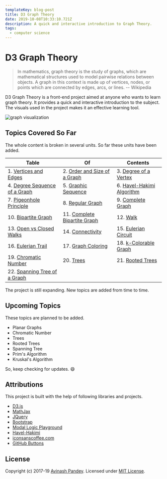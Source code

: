 ```yaml
---
templateKey: blog-post
title: D3 Graph Theory
date: 2019-10-08T10:33:10.721Z
description: A quick and interactive introduction to Graph Theory.
tags:
  - computer science
---
```

# D3 Graph Theory

> In mathematics, graph theory is the study of graphs, which are mathematical structures used to model pairwise relations between objects. A graph in this context is made up of vertices, nodes, or points which are connected by edges, arcs, or lines.
> -- Wikipedia

D3 Graph Theory is a front-end project aimed at anyone who wants to learn graph theory. It provides a quick and interactive introduction to the subject. The visuals used in the project makes it an effective learning tool.

![graph visualization](/img/graph.png "Graph Visualization")

## Topics Covered So Far

The whole content is broken in several units. So far these units have been added.

| Table                                                                       | Of                                                                            | Contents                                                             |
| --------------------------------------------------------------------------- | ----------------------------------------------------------------------------- | -------------------------------------------------------------------- |
| 1. [Vertices and Edges](https://d3gt.com/unit.html?vertices-and-edges)      | 2. [Order and Size of a Graph](https://d3gt.com/unit.html?order-and-size)     | 3. [Degree of a Vertex](https://d3gt.com/unit.html?degree-of-vertex) |
| 4. [Degree Sequence of a Graph](https://d3gt.com/unit.html?degree-sequence) | 5. [Graphic Sequence](https://d3gt.com/unit.html?graphic-sequence)            | 6. [Havel-Hakimi Algorithm](https://d3gt.com/unit.html?havel-hakimi) |
| 7. [Pigeonhole Principle](https://d3gt.com/unit.html?pigeonhole)            | 8. [Regular Graph](https://d3gt.com/unit.html?regular-graph)                  | 9. [Complete Graph](https://d3gt.com/unit.html?complete-graph)       |
| 10. [Bipartite Graph](https://d3gt.com/unit.html?bipartite)                 | 11. [Complete Bipartite Graph](https://d3gt.com/unit.html?complete-bipartite) | 12. [Walk](https://d3gt.com/unit.html?walk)                          |
| 13. [Open vs Closed Walks](https://d3gt.com/unit.html?open-vs-closed)       | 14. [Connectivity](https://d3gt.com/unit.html?connectivity)                   | 15. [Eulerian Circuit](https://d3gt.com/unit.html?eulerian-circuit)  |
| 16. [Eulerian Trail](https://d3gt.com/unit.html?eulerian-trail)             | 17. [Graph Coloring](https://d3gt.com/unit.html?graph-coloring)               | 18. [k-Colorable Graph](https://d3gt.com/unit.html?k-colorable)      |
| 19. [Chromatic Number](https://d3gt.com/unit.html?chromatic-number)         | 20. [Trees](https://d3gt.com/unit.html?trees)                                 | 21. [Rooted Trees](https://d3gt.com/unit.html?rooted-trees)          |
| 22. [Spanning Tree of a Graph](https://d3gt.com/unit.html?spanning-tree)    |                                                                               |                                                                      |

The project is still expanding. New topics are added from time to time.

## Upcoming Topics

These topics are planned to be added.

* Planar Graphs
* Chromatic Number
* Trees
* Rooted Trees
* Spanning Tree
* Prim's Algorithm
* Kruskal's Algorithm

So, keep checking for updates. :smile:

## Attributions

This project is built with the help of following libraries and projects.

* [D3.js](https://github.com/d3/d3)
* [MathJax](https://github.com/mathjax/MathJax)
* [JQuery](https://github.com/jquery/jquery)
* [Bootstrap](https://github.com/twbs/bootstrap)
* [Modal Logic Playground](https://github.com/rkirsling/modallogic)
* [Havel-Hakimi](https://github.com/jacquerie/hh)
* [iconsanscoffee.com](http://iconsandcoffee.com/)
* [GitHub Buttons](https://ghbtns.com/)

## License

Copyright (c) 2017-19 [Avinash Pandey](http://mrpandey.com). Licensed under [MIT License](https://github.com/mrpandey/d3graphTheory/blob/master/LICENSE).
